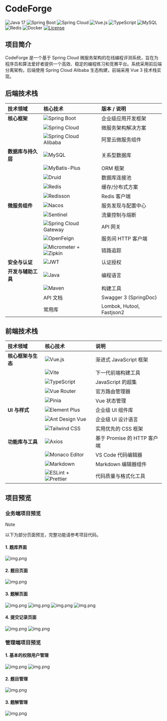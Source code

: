 # CodeForge

![Java 17](https://img.shields.io/badge/Java-17-007396?logo=java&logoColor=white)
![Spring Boot](https://img.shields.io/badge/Spring%20Boot-3.2.4-6DB33F?logo=springboot)
![Spring Cloud](https://img.shields.io/badge/Spring%20Cloud-2023.0.1-6DB33F?logo=spring)
![Vue.js](https://img.shields.io/badge/Vue.js-3.5.17-4FC08D?logo=vuedotjs&logoColor=white)
![TypeScript](https://img.shields.io/badge/TypeScript-5.8-3178C6?logo=typescript&logoColor=white)
![MySQL](https://img.shields.io/badge/MySQL-8.0-4479A1?logo=mysql&logoColor=white)
![Redis](https://img.shields.io/badge/Redis-7.0-DC382D?logo=redis&logoColor=white)
![Docker](https://img.shields.io/badge/Docker-20.10-2496ED?logo=docker&logoColor=white)
[![License](https://img.shields.io/badge/License-MIT-blue.svg)](https://opensource.org/licenses/MIT)

## 项目简介

CodeForge 是一个基于 Spring Cloud 微服务架构的在线编程评测系统，旨在为程序员和算法爱好者提供一个高效、稳定的编程练习和竞赛平台。系统采用前后端分离架构，后端使用 Spring Cloud Alibaba 生态构建，前端采用 Vue 3 技术栈实现。

## 后端技术栈

| 技术领域 | 核心技术 | 版本 / 说明 |
| :--- | :--- |:-------------------------------------------------|
| **核心框架** | ![Spring Boot](https://img.shields.io/badge/Spring%20Boot-3.2.4-6DB33F?logo=springboot) | 企业级应用开发框架 |
| | ![Spring Cloud](https://img.shields.io/badge/Spring%20Cloud-2023.0.1-6DB33F?logo=springcloud) | 微服务架构解决方案 |
| | ![Spring Cloud Alibaba](https://img.shields.io/badge/Spring%20Cloud%20Alibaba-2023.0.1.0-6DB33F) | 阿里云微服务组件 |
| **数据库与持久层** | ![MySQL](https://img.shields.io/badge/MySQL-8.0-4479A1?logo=mysql) | 关系型数据库 |
| | ![MyBatis-Plus](https://img.shields.io/badge/MyBatis--Plus-3.5.12-000000?logo=mybatis) | ORM 框架 |
| | ![Druid](https://img.shields.io/badge/Alibaba%20Druid-1.2.25-FF6D00?logo=alibabadotcom) | 数据库连接池 |
| | ![Redis](https://img.shields.io/badge/Redis-7.0-DC382D?logo=redis) | 缓存/分布式方案 |
| | ![Redisson](https://img.shields.io/badge/Redisson-3.17.6-FF0000) | Redis 客户端 |
| **微服务组件** | ![Nacos](https://img.shields.io/badge/Nacos-2.2.3-1E90FF?logo=alibabadotcom) | 服务发现与配置中心 |
| | ![Sentinel](https://img.shields.io/badge/Sentinel-1.8.6-1E90FF?logo=alibabadotcom) | 流量控制与熔断 |
| | ![Spring Cloud Gateway](https://img.shields.io/badge/Spring%20Cloud%20Gateway-4.0.6-6DB33F) | API 网关 |
| | ![OpenFeign](https://img.shields.io/badge/OpenFeign-4.0.3-6DB33F) | 服务间 HTTP 客户端 |
| | ![Micrometer](https://img.shields.io/badge/Micrometer-1.11.5-000000) + ![Zipkin](https://img.shields.io/badge/Zipkin-2.24.3-000000) | 链路追踪 |
| **安全与认证** | ![JWT](https://img.shields.io/badge/JWT-0.11.5-000000?logo=jsonwebtokens) | 认证授权 |
| **开发与辅助工具** | ![Java](https://img.shields.io/badge/Java-17-007396?logo=java) | 编程语言 |
| | ![Maven](https://img.shields.io/badge/Maven-3.9.5-C71A36?logo=apachemaven) | 构建工具 |
| | API 文档 | Swagger 3 (SpringDoc) |
| | 常用库 | Lombok, Hutool, Fastjson2 |

## 前端技术栈

| 技术领域 | 核心技术 | 说明 |
| :--- | :--- |:-------------------------------------------------|
| **核心框架与生态** | ![Vue.js](https://img.shields.io/badge/Vue.js-3.5.17-4FC08D?logo=vuedotjs) | 渐进式 JavaScript 框架 |
| | ![Vite](https://img.shields.io/badge/Vite-7.0.0-646CFF?logo=vite) | 下一代前端构建工具 |
| | ![TypeScript](https://img.shields.io/badge/TypeScript-5.8-3178C6?logo=typescript) | JavaScript 的超集 |
| | ![Vue Router](https://img.shields.io/badge/Vue%20Router-4.5.1-4FC08D?logo=vuedotjs) | 官方路由管理器 |
| | ![Pinia](https://img.shields.io/badge/Pinia-3.0.3-FFD43B?logo=pinia) | Vue 状态管理 |
| **UI 与样式** | ![Element Plus](https://img.shields.io/badge/Element%20Plus-2.10.4-409EFF?logo=element) | 企业级 UI 组件库 |
| | ![Ant Design Vue](https://img.shields.io/badge/Ant%20Design%20Vue-4.2.6-0170FE?logo=antdesign) | 企业级 UI 设计语言 |
| | ![Tailwind CSS](https://img.shields.io/badge/Tailwind%20CSS-3.4.14-38B2AC?logo=tailwindcss) | 实用优先的 CSS 框架 |
| **功能库与工具** | ![Axios](https://img.shields.io/badge/Axios-1.10.0-5A29E4?logo=axios) | 基于 Promise 的 HTTP 客户端 |
| | ![Monaco Editor](https://img.shields.io/badge/Monaco%20Editor-0.52.2-0078D7?logo=visualstudiocode) | VS Code 代码编辑器 |
| | ![Markdown](https://img.shields.io/badge/md--editor--v3-5.8.3-000000?logo=markdown) | Markdown 编辑器组件 |
| | ![ESLint](https://img.shields.io/badge/ESLint-8.56.0-4B32C3?logo=eslint) + ![Prettier](https://img.shields.io/badge/Prettier-3.2.4-F7B93E?logo=prettier) | 代码质量与格式化工具 |

## 项目预览

### 业务端项目预览

> [!NOTE]
> 以下为部分页面预览，完整功能请参考项目代码。

#### 1. 题库界面
![img.png](images/题库界面.png)
#### 2. 题目页面
![img.png](images/题目页面.png)
#### 3. 题解页面
![img.png](images/题解页面.png)
![img.png](images/题解详细页面.png)
![img.png](images/评论系统.png)
![img.png](images/新增题解.png)
#### 4. 提交记录页面
![img.png](images/提交记录页面.png)
![img.png](images/提交详细.png)

### 管理端项目预览

#### 1. 基本的权限用户管理
![img.png](images/用户管理.png)
![img.png](images/角色管理.png)
#### 2. 题目管理
![img.png](images/题目管理.png)
#### 3. 题解管理
![img.png](images/题解管理.png)
